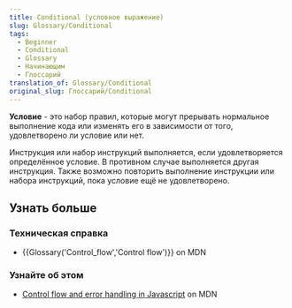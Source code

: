 ```yaml
---
title: Conditional (условное выражение)
slug: Glossary/Conditional
tags:
  - Beginner
  - Conditional
  - Glossary
  - Начинающим
  - Глоссарий
translation_of: Glossary/Conditional
original_slug: Глоссарий/Conditional
---
```

**Условие** - это набор правил, которые могут прерывать нормальное выполнение кода или изменять его в зависимости от того, удовлетворено ли условие или нет.

Инструкция или набор инструкций выполняется, если удовлетворяется определённое условие. В противном случае выполняется другая инструкция. Также возможно повторить выполнение инструкции или набора инструкций, пока условие ещё не удовлетворено.

## Узнать больше

### Техническая справка

- {{Glossary('Control_flow','Control flow')}} on MDN

### Узнайте об этом

- [Control flow and error handling in Javascript](/ru/docs/Web/JavaScript/Guide/Control_flow_and_error_handling) on MDN
